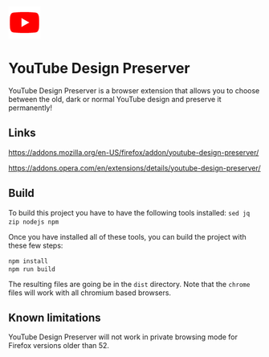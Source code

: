 ![alt text](https://github.com/GuyXY/YouTube-Design-Preserver/raw/master/src/icons/icon64.png) 

YouTube Design Preserver
======
YouTube Design Preserver is a browser extension that allows you to choose between the old, dark or normal YouTube design and preserve it permanently!

Links
------
https://addons.mozilla.org/en-US/firefox/addon/youtube-design-preserver/

https://addons.opera.com/en/extensions/details/youtube-design-preserver/

Build
------
To build this project you have to have the following tools installed:
`sed jq zip nodejs npm`

Once you have installed all of these tools, you can build the project with these few steps:

```
npm install
npm run build
```

The resulting files are going be in the `dist` directory. Note that the `chrome` files will work with all chromium based browsers.

Known limitations
------
YouTube Design Preserver will not work in private browsing mode for Firefox versions older than 52.
